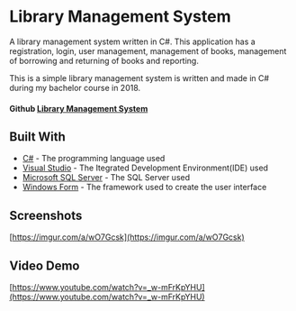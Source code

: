 # Library Management System    
A library management system written in C#. This application has a registration, login, user management, management of books, management of borrowing and returning of books and reporting.

This is a simple library management system is written and made in C# during my bachelor course in 2018.

#### Github  [Library Management System](https://github.com/HeatzRM/LibraryManagementSystem)
## Built With

- [C#](https://docs.microsoft.com/en-us/dotnet/csharp/) - The programming language used
- [Visual Studio](https://visualstudio.microsoft.com/) - The Itegrated Development Environment(IDE) used
- [Microsoft SQL Server](https://www.microsoft.com/en-us/sql-server/sql-server-downloads) - The SQL Server used
- [Windows Form](https://docs.microsoft.com/en-us/dotnet/framework/winforms/) - The framework used to create the user interface

## Screenshots
[https://imgur.com/a/wO7Gcsk](https://imgur.com/a/wO7Gcsk)

## Video Demo
[https://www.youtube.com/watch?v=_w-mFrKpYHU](https://www.youtube.com/watch?v=_w-mFrKpYHU)

